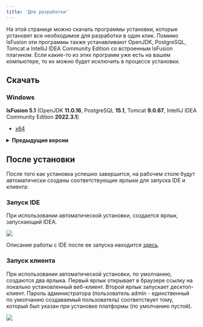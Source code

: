 ```yaml
---
title: 'Для разработки'
---
```


На этой странице можно скачать программы установки, которые установят все необходимое для разработки в один клик. Помимо lsFusion эти программы также устанавливают OpenJDK, PostgreSQL, Tomcat и IntelliJ IDEA Community Edition со встроенным lsFusion плагином. Если какие-то из этих программ уже есть на вашем компьютере, то их можно будет исключить в процессе установки.

## Скачать

### Windows

**lsFusion 5.1** (OpenJDK **11.0.16**, PostgreSQL **15.1**, Tomcat **9.0.67**, IntelliJ IDEA Community Edition **2022.3.1**)

- [x64](https://download.lsfusion.org/exe/lsfusion-dev-5.1-x64.exe)

<details>
<summary><strong>Предыдущие версии</strong></summary>

- lsFusion 5.0 ([x64](https://download.lsfusion.org/exe/lsfusion-dev-5.0-x64.exe))
- lsFusion 4.1 ([x32](https://download.lsfusion.org/exe/lsfusion-dev-4.1.exe) / [x64](https://download.lsfusion.org/exe/lsfusion-dev-4.1-x64.exe))
- lsFusion 3.1 ([x32](https://download.lsfusion.org/exe/lsfusion-dev-3.1.exe) / [x64](https://download.lsfusion.org/exe/lsfusion-dev-3.1-x64.exe))
- lsFusion 2.4 ([x32](https://download.lsfusion.org/exe/lsfusion-dev-2.4.exe) / [x64](https://download.lsfusion.org/exe/lsfusion-dev-2.4-x64.exe))

</details>


## После установки

После того как установка успешно завершится, на рабочем столе будут автоматически созданы соответствующие ярлыки для запуска IDE и клиента:

### Запуск IDE

При использовании автоматической установки, создается ярлык, запускающий IDEA.

![](images/Development_auto_IDEA.png)

Описание работы с IDE после ее запуска находится [здесь](IDE.md).

### Запуск клиента

При использовании автоматической установки, по умолчанию, создаются два ярлыка. Первый ярлык открывает в браузере ссылку на локально установленный веб-клиент. Второй ярлык запускает десктоп-клиент. Пароль администратора (пользователь admin - единственный по умолчанию создаваемый пользователь) соответствует тому, который был указан при установке платформы (по умолчанию пустой).

![](images/Development_auto_lsFusion.png)

  
